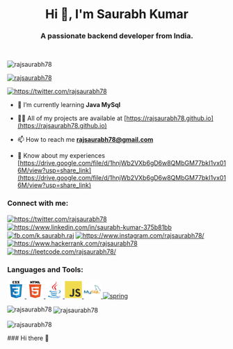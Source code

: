 <h1 align="center">Hi 👋, I'm Saurabh Kumar</h1>
<h3 align="center">A passionate backend developer from India.</h3>
<img src="https://media.tenor.com/flflC6GFzO8AAAAM/sultan-alrefaei-programmer.gifhttps://media.tenor.com/flflC6GFzO8AAAAM/sultan-alrefaei-programmer.gif" alt="">
<p align="left"> <img src="https://komarev.com/ghpvc/?username=rajsaurabh78&label=Profile%20views&color=0e75b6&style=flat" alt="rajsaurabh78" /> </p>

<p align="left"> <a href="https://github.com/ryo-ma/github-profile-trophy"><img src="https://github-profile-trophy.vercel.app/?username=rajsaurabh78" alt="rajsaurabh78" /></a> </p>

<p align="left"> <a href="https://twitter.com/https://twitter.com/rajsaurabh78" target="blank"><img src="https://img.shields.io/twitter/follow/https://twitter.com/rajsaurabh78?logo=twitter&style=for-the-badge" alt="https://twitter.com/rajsaurabh78" /></a> </p>

- 🌱 I’m currently learning **Java MySql**

- 👨‍💻 All of my projects are available at [https://rajsaurabh78.github.io](https://rajsaurabh78.github.io)

- 📫 How to reach me **rajsaurabh78@gmail.com**

- 📄 Know about my experiences [https://drive.google.com/file/d/1hnjWb2VXb6gD6w8QMbGM77bkI1vx016M/view?usp=share_link](https://drive.google.com/file/d/1hnjWb2VXb6gD6w8QMbGM77bkI1vx016M/view?usp=share_link)

<h3 align="left">Connect with me:</h3>
<p align="left">
<a href="https://twitter.com/https://twitter.com/rajsaurabh78" target="blank"><img align="center" src="https://raw.githubusercontent.com/rahuldkjain/github-profile-readme-generator/master/src/images/icons/Social/twitter.svg" alt="https://twitter.com/rajsaurabh78" height="30" width="40" /></a>
<a href="https://linkedin.com/in/https://www.linkedin.com/in/saurabh-kumar-375b81bb" target="blank"><img align="center" src="https://raw.githubusercontent.com/rahuldkjain/github-profile-readme-generator/master/src/images/icons/Social/linked-in-alt.svg" alt="https://www.linkedin.com/in/saurabh-kumar-375b81bb" height="30" width="40" /></a>
<a href="https://fb.com/fb.com/k.saurabh.raj" target="blank"><img align="center" src="https://raw.githubusercontent.com/rahuldkjain/github-profile-readme-generator/master/src/images/icons/Social/facebook.svg" alt="fb.com/k.saurabh.raj" height="30" width="40" /></a>
<a href="https://instagram.com/https://www.instagram.com/rajsaurabh78/" target="blank"><img align="center" src="https://raw.githubusercontent.com/rahuldkjain/github-profile-readme-generator/master/src/images/icons/Social/instagram.svg" alt="https://www.instagram.com/rajsaurabh78/" height="30" width="40" /></a>
<a href="https://www.hackerrank.com/https://www.hackerrank.com/rajsaurabh78" target="blank"><img align="center" src="https://raw.githubusercontent.com/rahuldkjain/github-profile-readme-generator/master/src/images/icons/Social/hackerrank.svg" alt="https://www.hackerrank.com/rajsaurabh78" height="30" width="40" /></a>
<a href="https://www.leetcode.com/https://leetcode.com/rajsaurabh78/" target="blank"><img align="center" src="https://raw.githubusercontent.com/rahuldkjain/github-profile-readme-generator/master/src/images/icons/Social/leet-code.svg" alt="https://leetcode.com/rajsaurabh78/" height="30" width="40" /></a>
</p>

<h3 align="left">Languages and Tools:</h3>
<p align="left"> <a href="https://www.w3schools.com/css/" target="_blank" rel="noreferrer"> <img src="https://raw.githubusercontent.com/devicons/devicon/master/icons/css3/css3-original-wordmark.svg" alt="css3" width="40" height="40"/> </a> <a href="https://www.w3.org/html/" target="_blank" rel="noreferrer"> <img src="https://raw.githubusercontent.com/devicons/devicon/master/icons/html5/html5-original-wordmark.svg" alt="html5" width="40" height="40"/> </a> <a href="https://www.java.com" target="_blank" rel="noreferrer"> <img src="https://raw.githubusercontent.com/devicons/devicon/master/icons/java/java-original.svg" alt="java" width="40" height="40"/> </a> <a href="https://developer.mozilla.org/en-US/docs/Web/JavaScript" target="_blank" rel="noreferrer"> <img src="https://raw.githubusercontent.com/devicons/devicon/master/icons/javascript/javascript-original.svg" alt="javascript" width="40" height="40"/> </a> <a href="https://www.mysql.com/" target="_blank" rel="noreferrer"> <img src="https://raw.githubusercontent.com/devicons/devicon/master/icons/mysql/mysql-original-wordmark.svg" alt="mysql" width="40" height="40"/> </a> <a href="https://spring.io/" target="_blank" rel="noreferrer"> <img src="https://www.vectorlogo.zone/logos/springio/springio-icon.svg" alt="spring" width="40" height="40"/> </a> </p>

<p><img align="left" src="https://github-readme-stats.vercel.app/api/top-langs?username=rajsaurabh78&show_icons=true&locale=en&layout=compact" alt="rajsaurabh78" /></p>

<p>&nbsp;<img align="center" src="https://github-readme-stats.vercel.app/api?username=rajsaurabh78&show_icons=true&locale=en" alt="rajsaurabh78" /></p>

<p><img align="center" src="https://github-readme-streak-stats.herokuapp.com/?user=rajsaurabh78&" alt="rajsaurabh78" /></p>
### Hi there 👋

<!--
**rajsaurabh78/rajsaurabh78** is a ✨ _special_ ✨ repository because its `README.md` (this file) appears on your GitHub profile.

Here are some ideas to get you started:

- 🔭 I’m currently working on ...
- 🌱 I’m currently learning ...
- 👯 I’m looking to collaborate on ...
- 🤔 I’m looking for help with ...
- 💬 Ask me about ...
- 📫 How to reach me: ...
- 😄 Pronouns: ...
- ⚡ Fun fact: ...
-->
